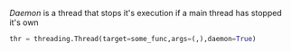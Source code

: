*Daemon* is a thread that stops it's execution if a main thread has stopped it's own

```python
thr = threading.Thread(target=some_func,args=(,),daemon=True)
```